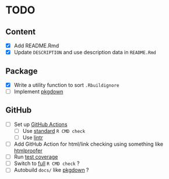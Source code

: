 # TODO

## Content

- [x] Add README.Rmd
- [x] Update `DESCRIPTION` and use description data in `README.Rmd`

## Package

- [x] Write a utility function to sort `.Rbuildignore`
- [ ] Implement [pkgdown](https://pkgdown.r-lib.org)

## GitHub

- [ ] Set up [GitHub Actions](https://usethis.r-lib.org/reference/github_actions.html)
  - [ ] Use [standard](https://github.com/r-lib/actions/blob/master/examples/check-standard.yaml) `R CMD check`
  - [ ] Use [lintr](https://github.com/r-lib/actions/blob/master/examples/lint.yaml)
- [ ] Add GitHub Action for html/link checking using something like [htmlproofer](https://github.com/gjtorikian/html-proofer)
- [ ] Run [test coverage](https://github.com/r-lib/actions/blob/master/examples/test-coverage.yaml)
- [ ] Switch to  [full](https://github.com/r-lib/actions/blob/master/examples/check-full.yaml) `R CMD check` ?
- [ ] Autobuild `docs/` like [pkgdown](https://github.com/r-lib/actions/blob/master/examples/pkgdown.yaml) ?
